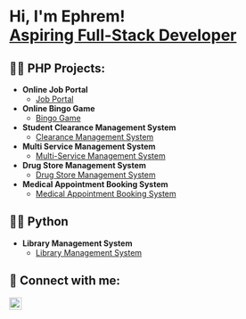 
<h1>Hi, I'm Ephrem! <br/><a href="https://github.com/Epha24">Aspiring Full-Stack Developer</a></h1>

<h2>👨‍💻 PHP Projects:</h2>

- <b>Online Job Portal</b>
  - [Job Portal](https://yegnasira.com)
- <b>Online Bingo Game</b>
  - [Bingo Game](https://bayrabingo.com)
- <b>Student Clearance Management System</b>
  - [Clearance Management System](https://github.com/joshmadakor1/Algorithms-Practice)
- <b>Multi Service Management System</b>
  - [Multi-Service Management System](https://github.com/Epha24/MS)
- <b>Drug Store Management System</b>
  - [Drug Store Management System](https://github.com/Epha24/DSMS)
- <b>Medical Appointment Booking System</b>
  - [Medical Appointment Booking System](https://github.com/Epha24/OMABS)

<h2>👨‍💻 Python</h2>

- <b>Library Management System</b>
  - [Library Management System](https://github.com/Epha24/LMS)

<h2> 🤳 Connect with me:</h2>

[<img align="left" alt="JoshMadakor | LinkedIn" width="22px" src="https://cdn.jsdelivr.net/npm/simple-icons@v3/icons/linkedin.svg" />][linkedin]

[linkedin]: https://www.linkedin.com/in/ephrem-amanuel/

<!--
**joshmadakor1/joshmadakor1** is a ✨ _special_ ✨ repository because its `README.md` (this file) appears on your GitHub profile.

Here are some ideas to get you started:

- 🔭 I’m currently working on ...
- 🌱 I’m currently learning ...
- 👯 I’m looking to collaborate on ...
- 🤔 I’m looking for help with ...
- 💬 Ask me about ...
- 📫 How to reach me: ...
- 😄 Pronouns: ...
- ⚡ Fun fact: ...
-->
 
